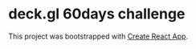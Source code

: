 # deck.gl 60days challenge

This project was bootstrapped with [Create React App](https://github.com/facebook/create-react-app).
